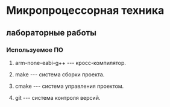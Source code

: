 # Микропроцессорная техника
## лабораторные работы

### Используемое ПО
1. arm-none-eabi-g++ --- кросс-компилятор.
1. make --- система сборки проекта.

1. cmake --- система управления проектом.
1. git --- система контроля версий.
